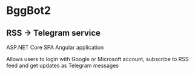 # BggBot2

## RSS -> Telegram service

ASP.NET Core SPA Angular application 

Allows users to login with Google or Microsoft account, subscribe to RSS feed and get updates as Telegram messages
